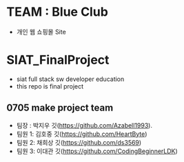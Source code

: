 # TEAM : Blue Club
- 개인 웹 쇼핑몰 Site

# SIAT_FinalProject
- siat full stack sw developer education
- this repo is final project 

## 0705 make project team
- 팀장 : 박지우  깃(https://github.com/Azabell1993). 
- 팀원 1: 김호중 깃(https://github.com/HeartByte) 
- 팀원 2: 채희상 깃(https://github.com/ds3569) 
- 팀원 3: 이대관 깃(https://github.com/CodingBeginnerLDK) 
